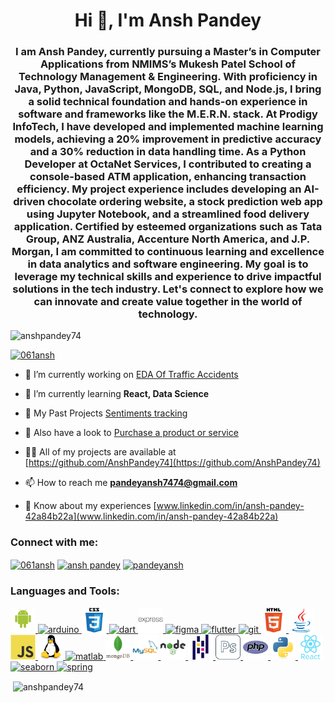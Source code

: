 <h1 align="center">Hi 👋, I'm Ansh Pandey</h1>
<h3 align="center">I am Ansh Pandey, currently pursuing a Master’s in Computer Applications from NMIMS’s Mukesh Patel School of Technology Management & Engineering. With proficiency in Java, Python, JavaScript, MongoDB, SQL, and Node.js, I bring a solid technical foundation and hands-on experience in software and frameworks like the M.E.R.N. stack. At Prodigy InfoTech, I have developed and implemented machine learning models, achieving a 20% improvement in predictive accuracy and a 30% reduction in data handling time. As a Python Developer at OctaNet Services, I contributed to creating a console-based ATM application, enhancing transaction efficiency. My project experience includes developing an AI-driven chocolate ordering website, a stock prediction web app using Jupyter Notebook, and a streamlined food delivery application. Certified by esteemed organizations such as Tata Group, ANZ Australia, Accenture North America, and J.P. Morgan, I am committed to continuous learning and excellence in data analytics and software engineering. My goal is to leverage my technical skills and experience to drive impactful solutions in the tech industry. Let's connect to explore how we can innovate and create value together in the world of technology.</h3>

<p align="left"> <img src="https://komarev.com/ghpvc/?username=anshpandey74&label=Profile%20views&color=0e75b6&style=flat" alt="anshpandey74" /> </p>

<p align="left"> <a href="https://twitter.com/061ansh" target="blank"><img src="https://img.shields.io/twitter/follow/061ansh?logo=twitter&style=for-the-badge" alt="061ansh" /></a> </p>

- 🔭 I’m currently working on [EDA Of Traffic Accidents](https://github.com/AnshPandey74/PRODIGY_DS_05.git)

- 🌱 I’m currently learning **React, Data Science**

- 👯 My Past Projects [Sentiments tracking](https://github.com/AnshPandey74/PRODIGY_DS_04.git)

- 🔆 Also have a look to [Purchase a product or service](https://github.com/AnshPandey74/PRODIGY_DS_03.git)

- 👨‍💻 All of my projects are available at [https://github.com/AnshPandey74](https://github.com/AnshPandey74)

- 📫 How to reach me **pandeyansh7474@gmail.com**

- 📄 Know about my experiences [www.linkedin.com/in/ansh-pandey-42a84b22a](www.linkedin.com/in/ansh-pandey-42a84b22a)

<h3 align="left">Connect with me:</h3>
<p align="left">
<a href="https://twitter.com/061ansh" target="blank"><img align="center" src="https://raw.githubusercontent.com/rahuldkjain/github-profile-readme-generator/master/src/images/icons/Social/twitter.svg" alt="061ansh" height="30" width="40" /></a>
<a href="https://linkedin.com/in/ansh pandey" target="blank"><img align="center" src="https://raw.githubusercontent.com/rahuldkjain/github-profile-readme-generator/master/src/images/icons/Social/linked-in-alt.svg" alt="ansh pandey" height="30" width="40" /></a>
<a href="https://www.codechef.com/users/pandeyansh" target="blank"><img align="center" src="https://cdn.jsdelivr.net/npm/simple-icons@3.1.0/icons/codechef.svg" alt="pandeyansh" height="30" width="40" /></a>
</p>

<h3 align="left">Languages and Tools:</h3>
<p align="left"> <a href="https://developer.android.com" target="_blank" rel="noreferrer"> <img src="https://raw.githubusercontent.com/devicons/devicon/master/icons/android/android-original-wordmark.svg" alt="android" width="40" height="40"/> </a> <a href="https://www.arduino.cc/" target="_blank" rel="noreferrer"> <img src="https://cdn.worldvectorlogo.com/logos/arduino-1.svg" alt="arduino" width="40" height="40"/> </a> <a href="https://www.w3schools.com/css/" target="_blank" rel="noreferrer"> <img src="https://raw.githubusercontent.com/devicons/devicon/master/icons/css3/css3-original-wordmark.svg" alt="css3" width="40" height="40"/> </a> <a href="https://dart.dev" target="_blank" rel="noreferrer"> <img src="https://www.vectorlogo.zone/logos/dartlang/dartlang-icon.svg" alt="dart" width="40" height="40"/> </a> <a href="https://expressjs.com" target="_blank" rel="noreferrer"> <img src="https://raw.githubusercontent.com/devicons/devicon/master/icons/express/express-original-wordmark.svg" alt="express" width="40" height="40"/> </a> <a href="https://www.figma.com/" target="_blank" rel="noreferrer"> <img src="https://www.vectorlogo.zone/logos/figma/figma-icon.svg" alt="figma" width="40" height="40"/> </a> <a href="https://flutter.dev" target="_blank" rel="noreferrer"> <img src="https://www.vectorlogo.zone/logos/flutterio/flutterio-icon.svg" alt="flutter" width="40" height="40"/> </a> <a href="https://git-scm.com/" target="_blank" rel="noreferrer"> <img src="https://www.vectorlogo.zone/logos/git-scm/git-scm-icon.svg" alt="git" width="40" height="40"/> </a> <a href="https://www.w3.org/html/" target="_blank" rel="noreferrer"> <img src="https://raw.githubusercontent.com/devicons/devicon/master/icons/html5/html5-original-wordmark.svg" alt="html5" width="40" height="40"/> </a> <a href="https://www.java.com" target="_blank" rel="noreferrer"> <img src="https://raw.githubusercontent.com/devicons/devicon/master/icons/java/java-original.svg" alt="java" width="40" height="40"/> </a> <a href="https://developer.mozilla.org/en-US/docs/Web/JavaScript" target="_blank" rel="noreferrer"> <img src="https://raw.githubusercontent.com/devicons/devicon/master/icons/javascript/javascript-original.svg" alt="javascript" width="40" height="40"/> </a> <a href="https://www.linux.org/" target="_blank" rel="noreferrer"> <img src="https://raw.githubusercontent.com/devicons/devicon/master/icons/linux/linux-original.svg" alt="linux" width="40" height="40"/> </a> <a href="https://www.mathworks.com/" target="_blank" rel="noreferrer"> <img src="https://upload.wikimedia.org/wikipedia/commons/2/21/Matlab_Logo.png" alt="matlab" width="40" height="40"/> </a> <a href="https://www.mongodb.com/" target="_blank" rel="noreferrer"> <img src="https://raw.githubusercontent.com/devicons/devicon/master/icons/mongodb/mongodb-original-wordmark.svg" alt="mongodb" width="40" height="40"/> </a> <a href="https://www.mysql.com/" target="_blank" rel="noreferrer"> <img src="https://raw.githubusercontent.com/devicons/devicon/master/icons/mysql/mysql-original-wordmark.svg" alt="mysql" width="40" height="40"/> </a> <a href="https://nodejs.org" target="_blank" rel="noreferrer"> <img src="https://raw.githubusercontent.com/devicons/devicon/master/icons/nodejs/nodejs-original-wordmark.svg" alt="nodejs" width="40" height="40"/> </a> <a href="https://pandas.pydata.org/" target="_blank" rel="noreferrer"> <img src="https://raw.githubusercontent.com/devicons/devicon/2ae2a900d2f041da66e950e4d48052658d850630/icons/pandas/pandas-original.svg" alt="pandas" width="40" height="40"/> </a> <a href="https://www.photoshop.com/en" target="_blank" rel="noreferrer"> <img src="https://raw.githubusercontent.com/devicons/devicon/master/icons/photoshop/photoshop-line.svg" alt="photoshop" width="40" height="40"/> </a> <a href="https://www.php.net" target="_blank" rel="noreferrer"> <img src="https://raw.githubusercontent.com/devicons/devicon/master/icons/php/php-original.svg" alt="php" width="40" height="40"/> </a> <a href="https://www.python.org" target="_blank" rel="noreferrer"> <img src="https://raw.githubusercontent.com/devicons/devicon/master/icons/python/python-original.svg" alt="python" width="40" height="40"/> </a> <a href="https://reactjs.org/" target="_blank" rel="noreferrer"> <img src="https://raw.githubusercontent.com/devicons/devicon/master/icons/react/react-original-wordmark.svg" alt="react" width="40" height="40"/> </a> <a href="https://seaborn.pydata.org/" target="_blank" rel="noreferrer"> <img src="https://seaborn.pydata.org/_images/logo-mark-lightbg.svg" alt="seaborn" width="40" height="40"/> </a> <a href="https://spring.io/" target="_blank" rel="noreferrer"> <img src="https://www.vectorlogo.zone/logos/springio/springio-icon.svg" alt="spring" width="40" height="40"/> </a> </p>

<p>&nbsp;<img align="center" src="https://github-readme-stats.vercel.app/api?username=anshpandey74&show_icons=true&locale=en" alt="anshpandey74" /></p>
